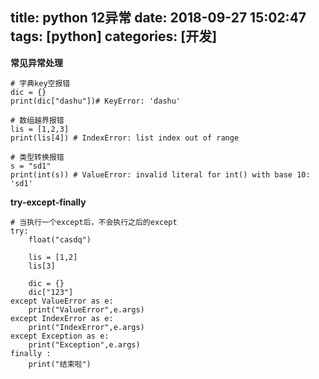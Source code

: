 title: python 12异常
date: 2018-09-27 15:02:47
tags: [python]
categories: [开发]
---
**常见异常处理**
```
# 字典key空报错
dic = {}
print(dic["dashu"])# KeyError: 'dashu'

# 数组越界报错
lis = [1,2,3]
print(lis[4]) # IndexError: list index out of range

# 类型转换报错
s = "sd1"
print(int(s)) # ValueError: invalid literal for int() with base 10: 'sd1'
```

<!--more-->

**try-except-finally**
```
# 当执行一个except后，不会执行之后的except
try:
    float("casdq")

    lis = [1,2]
    lis[3]

    dic = {}
    dic["123"]
except ValueError as e:
    print("ValueError",e.args)
except IndexError as e:
    print("IndexError",e.args)
except Exception as e:
    print("Exception",e.args)
finally :
    print("结束啦")
```
